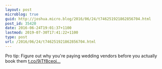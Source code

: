 ```yaml
---
layout: post
microblog: true
guid: http://joshua.micro.blog/2016/06/24/t746251921862856704.html
post_id: 35420
date: 2016-06-24T19:01:37+1100
lastmod: 2019-07-30T17:41:22+1100
type: post
url: /2016/06/24/t746251921862856704.html
---
```

Pro tip: Figure out why you're paying wedding vendors before you actually book them [t.co/9iTf8ceoj...](https://t.co/9iTf8ceoj8)
